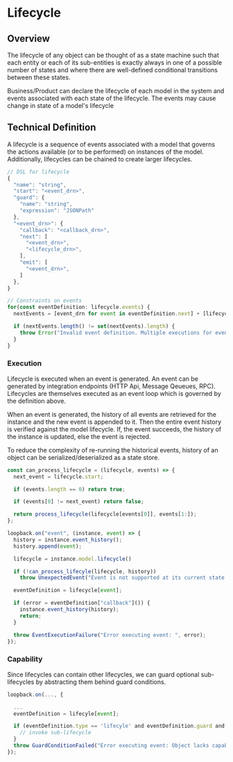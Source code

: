 # Lifecycle

## Overview

The lifecycle of any object can be thought of as a state machine such that each entity or each of its sub-entities is exactly always in one of a possible number of states and where there are well-defined conditional transitions between these states.

Business/Product can declare the lifecycle of each model in the system and events associated with each state of the lifecycle. The events may cause change in state of a model's lifecycle

## Technical Definition

A lifecycle is a sequence of events associated with a model that governs the actions available (or to be performed) on instances of the model. Additionally, lifecycles can be chained to create larger lifecycles.



```ts
// DSL for lifecycle
{
  "name": "string",
  "start": "<event_drn>",
  "guard": {
    "name": "string",
    "expression": "JSONPath"
  },
  "<event_drn>": {
    "callback": "<callback_drn>",
    "next": [
      "<event_drn>",
      "<lifecycle_drn>",
    ],
    "emit": [
      "<event_drn>",
    ]
  },
}

// Constraints on events
for(const eventDefinition: lifecycle.events) {
  nextEvents = [event_drn for event in eventDefinition.next] + [lifecycle.start for lifecycle in eventDefinition.next];

  if (nextEvents.length() != set(nextEvents).length) {
    throw Error("Invalid event definition. Multiple executions for event found in chain");
  }
}
```

### Execution

Lifecycle is executed when an event is generated. An event can be generated by integration endpoints (HTTP Api, Message Qeueues, RPC). Lifecycles are themselves executed as an event loop which is governed by the definition above.

When an event is generated, the history of all events are retrieved for the instance and the new event is appended to it. Then the entire event history is verified against the model lifecycle. If, the event succeeds, the history of the instance is updated, else the event is rejected.

To reduce the complexity of re-running the historical events, history of an object can be serialized/deserialized as a state store.

```ts
const can_process_lifecycle = (lifecycle, events) => {
  next_event = lifecycle.start;

  if (events.length == 0) return true;

  if (events[0] != next_event) return false;

  return process_lifecycle(lifecycle[events[0]], events[1:]);
};

loopback.on("event", (instance, event) => {
  history = instance.event_history();
  history.append(event);

  lifecycle = instance.model.lifecycle()

  if (!can_process_lifecyle(lifecycle, history)) 
    throw UnexpectedEvent("Event is not supported at its current state in lifecycle");

  eventDefinition = lifecycle[event];

  if (error = eventDefinition["callback"]()) {
    instance.event_history(history);
    return;
  }

  throw EventExecutionFailure("Error executing event: ", error);
});
```


### Capability

Since lifecycles can contain other lifecycles, we can guard optional sub-lifecycles by abstracting them behind guard conditions.

```ts
loopback.on(..., {

  ...
  eventDefinition = lifecyle[event];

  if (eventDefinition.type == 'lifecyle' and eventDefinition.guard and eval(eventDefinition.guard.expression)) {
    // invoke sub-lifecycle
  }
  throw GuardConditionFailed("Error executing event: Object lacks capability ", eventDefinition.guard.name)
});
```